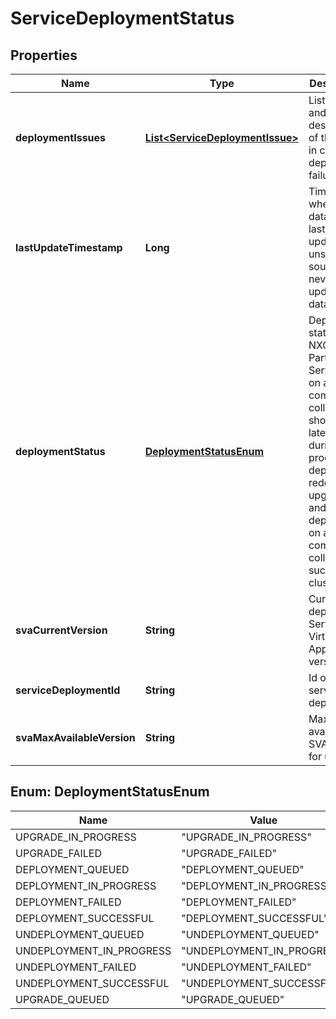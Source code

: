 # ServiceDeploymentStatus

## Properties
Name | Type | Description | Notes
------------ | ------------- | ------------- | -------------
**deploymentIssues** | [**List&lt;ServiceDeploymentIssue&gt;**](ServiceDeploymentIssue.md) | List of issue and detailed description of the issue in case of deployment failure. |  [optional]
**lastUpdateTimestamp** | **Long** | Timestamp when the data was last updated; unset if data source has never updated the data. |  [optional]
**deploymentStatus** | [**DeploymentStatusEnum**](#DeploymentStatusEnum) | Deployment status of NXGI Partner Service-VM on a compute collection. It shows the latest status during the process of deployment, redeploy, upgrade, and un-deployment on a compute collection such as VC cluster. |  [optional]
**svaCurrentVersion** | **String** | Currently deployed Service Virtual Appliance version. |  [optional]
**serviceDeploymentId** | **String** | Id of service deployment. |  [optional]
**svaMaxAvailableVersion** | **String** | Max available SVA version for upgrade |  [optional]

<a name="DeploymentStatusEnum"></a>
## Enum: DeploymentStatusEnum
Name | Value
---- | -----
UPGRADE_IN_PROGRESS | &quot;UPGRADE_IN_PROGRESS&quot;
UPGRADE_FAILED | &quot;UPGRADE_FAILED&quot;
DEPLOYMENT_QUEUED | &quot;DEPLOYMENT_QUEUED&quot;
DEPLOYMENT_IN_PROGRESS | &quot;DEPLOYMENT_IN_PROGRESS&quot;
DEPLOYMENT_FAILED | &quot;DEPLOYMENT_FAILED&quot;
DEPLOYMENT_SUCCESSFUL | &quot;DEPLOYMENT_SUCCESSFUL&quot;
UNDEPLOYMENT_QUEUED | &quot;UNDEPLOYMENT_QUEUED&quot;
UNDEPLOYMENT_IN_PROGRESS | &quot;UNDEPLOYMENT_IN_PROGRESS&quot;
UNDEPLOYMENT_FAILED | &quot;UNDEPLOYMENT_FAILED&quot;
UNDEPLOYMENT_SUCCESSFUL | &quot;UNDEPLOYMENT_SUCCESSFUL&quot;
UPGRADE_QUEUED | &quot;UPGRADE_QUEUED&quot;
